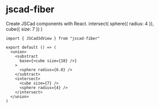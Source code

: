 # jscad-fiber

Create JSCad components with React.
intersect(
    sphere({ radius: 4 }),
    cube({ size: 7 })
  )
```tsx
import { JSCad3dView } from "jscad-fiber"

export default () => (
  <union>
    <substract
      base={<cube size={10} />}
    >
      <sphere radius={6.8} />
    </subtract>
    <intersect>
      <cube size={7} />
      <sphere radius={4} />
    </intersect>
  </union>
)

```

